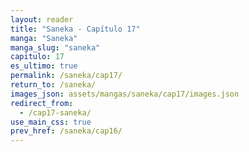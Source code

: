 ```yaml
---
layout: reader
title: "Saneka - Capítulo 17"
manga: "Saneka"
manga_slug: "saneka"
capitulo: 17
es_ultimo: true
permalink: /saneka/cap17/
return_to: /saneka/
images_json: assets/mangas/saneka/cap17/images.json
redirect_from:
  - /cap17-saneka/
use_main_css: true
prev_href: /saneka/cap16/
---
```

<script>
/*
No es un escript, es una nota, si es el final solo usa el prev y el es_ultimo en true, asi no se genera el boton de siguiente
prev_href: /saneka/capX/
next_href: /saneka/capY/
*/
</script>